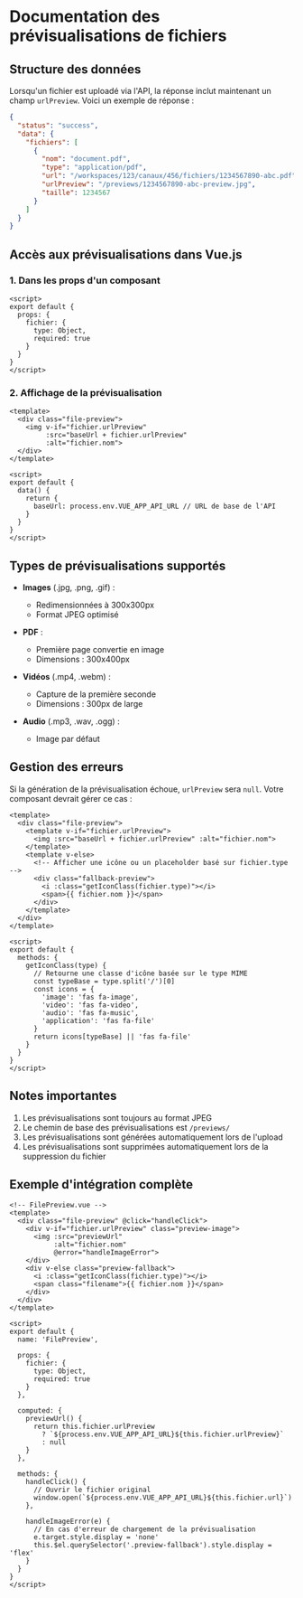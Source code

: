 # Documentation des prévisualisations de fichiers

## Structure des données

Lorsqu'un fichier est uploadé via l'API, la réponse inclut maintenant un champ `urlPreview`. Voici un exemple de réponse :

```json
{
  "status": "success",
  "data": {
    "fichiers": [
      {
        "nom": "document.pdf",
        "type": "application/pdf",
        "url": "/workspaces/123/canaux/456/fichiers/1234567890-abc.pdf",
        "urlPreview": "/previews/1234567890-abc-preview.jpg",
        "taille": 1234567
      }
    ]
  }
}
```

## Accès aux prévisualisations dans Vue.js

### 1. Dans les props d'un composant

```vue
<script>
export default {
  props: {
    fichier: {
      type: Object,
      required: true
    }
  }
}
</script>
```

### 2. Affichage de la prévisualisation

```vue
<template>
  <div class="file-preview">
    <img v-if="fichier.urlPreview"
         :src="baseUrl + fichier.urlPreview"
         :alt="fichier.nom">
  </div>
</template>

<script>
export default {
  data() {
    return {
      baseUrl: process.env.VUE_APP_API_URL // URL de base de l'API
    }
  }
}
</script>
```

## Types de prévisualisations supportés

- **Images** (.jpg, .png, .gif) :
  - Redimensionnées à 300x300px
  - Format JPEG optimisé
  
- **PDF** :
  - Première page convertie en image
  - Dimensions : 300x400px
  
- **Vidéos** (.mp4, .webm) :
  - Capture de la première seconde
  - Dimensions : 300px de large
  
- **Audio** (.mp3, .wav, .ogg) :
  - Image par défaut

## Gestion des erreurs

Si la génération de la prévisualisation échoue, `urlPreview` sera `null`. Votre composant devrait gérer ce cas :

```vue
<template>
  <div class="file-preview">
    <template v-if="fichier.urlPreview">
      <img :src="baseUrl + fichier.urlPreview" :alt="fichier.nom">
    </template>
    <template v-else>
      <!-- Afficher une icône ou un placeholder basé sur fichier.type -->
      <div class="fallback-preview">
        <i :class="getIconClass(fichier.type)"></i>
        <span>{{ fichier.nom }}</span>
      </div>
    </template>
  </div>
</template>

<script>
export default {
  methods: {
    getIconClass(type) {
      // Retourne une classe d'icône basée sur le type MIME
      const typeBase = type.split('/')[0]
      const icons = {
        'image': 'fas fa-image',
        'video': 'fas fa-video',
        'audio': 'fas fa-music',
        'application': 'fas fa-file'
      }
      return icons[typeBase] || 'fas fa-file'
    }
  }
}
</script>
```

## Notes importantes

1. Les prévisualisations sont toujours au format JPEG
2. Le chemin de base des prévisualisations est `/previews/`
3. Les prévisualisations sont générées automatiquement lors de l'upload
4. Les prévisualisations sont supprimées automatiquement lors de la suppression du fichier

## Exemple d'intégration complète

```vue
<!-- FilePreview.vue -->
<template>
  <div class="file-preview" @click="handleClick">
    <div v-if="fichier.urlPreview" class="preview-image">
      <img :src="previewUrl" 
           :alt="fichier.nom"
           @error="handleImageError">
    </div>
    <div v-else class="preview-fallback">
      <i :class="getIconClass(fichier.type)"></i>
      <span class="filename">{{ fichier.nom }}</span>
    </div>
  </div>
</template>

<script>
export default {
  name: 'FilePreview',
  
  props: {
    fichier: {
      type: Object,
      required: true
    }
  },

  computed: {
    previewUrl() {
      return this.fichier.urlPreview 
        ? `${process.env.VUE_APP_API_URL}${this.fichier.urlPreview}`
        : null
    }
  },

  methods: {
    handleClick() {
      // Ouvrir le fichier original
      window.open(`${process.env.VUE_APP_API_URL}${this.fichier.url}`)
    },

    handleImageError(e) {
      // En cas d'erreur de chargement de la prévisualisation
      e.target.style.display = 'none'
      this.$el.querySelector('.preview-fallback').style.display = 'flex'
    }
  }
}
</script>
```
